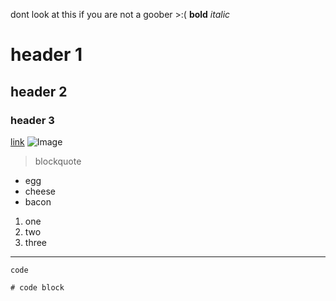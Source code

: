 dont look at this if you are not a goober >:(
**bold**
*italic*
# header 1
## header 2
### header 3
[link](https://www.youtube.com)
![Image](https://i.guim.co.uk/img/media/26392d05302e02f7bf4eb143bb84c8097d09144b/446_167_3683_2210/master/3683.jpg?width=1200&quality=85&auto=format&fit=max&s=a52bbe202f57ac0f5ff7f47166906403)
> blockquote
* egg
* cheese
* bacon
1. one
2. two
3. three
---
`code`
```
# code block
```
